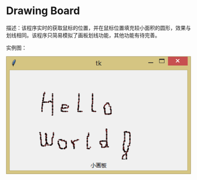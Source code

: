 # Drawing Board

描述：该程序实时的获取鼠标的位置，并在鼠标位置填充较小面积的圆形，效果与划线相同。该程序只简易模拟了画板划线功能，其他功能有待完善。

实例图：

![picture](https://raw.githubusercontent.com/jc-LeeHub/Python-Learning/master/Drawing%20Board/picture.png)
